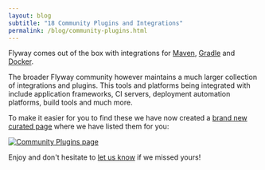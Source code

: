 ```yaml
---
layout: blog
subtitle: "18 Community Plugins and Integrations"
permalink: /blog/community-plugins.html
---
```

Flyway comes out of the box with integrations for [Maven](/documentation/usage/maven), [Gradle](/documentation/usage/gradle)
and [Docker](/documentation/usage/commandline).

The broader Flyway community however maintains a much larger collection of integrations and plugins. This tools and
platforms being integrated with include application frameworks, CI servers, deployment automation platforms, build tools
and much more.

To make it easier for you to find these we have now created a [brand new curated page](/documentation/plugins) where we
have listed them for you:

<a href="/documentations/plugins"><img class="screenshot" title="Community Plugins page" src="/assets/posts/community-plugins/plugins.png"></a>

Enjoy and don't hesitate to [let us know](https://github.com/flyway/flywaydb.org) if we missed yours!